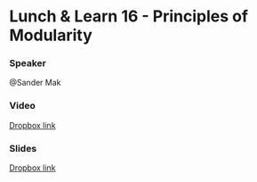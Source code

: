 # Lunch & Learn 16 - Principles of Modularity

### Speaker
@Sander Mak

### Video
[Dropbox link](https://drive.google.com/open?id=1WIPB-KR4qxBvtoCvLZcq6z5QTSQyQ8dz)

### Slides
[Dropbox link](https://drive.google.com/open?id=16UxK0KFaLQSMEe_46lt8hrxINjVaLALN)